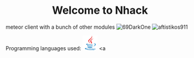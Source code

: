 
<h1 align="center">Welcome to Nhack</h1>
meteor client with a bunch of other modules

<img src="https://img.shields.io/badge/Discord:-69DarkOne-gray.svg?colorA=5865F2&colorB=636ee2&style=for-the-badge" alt="69DarkOne" />
<img src="https://img.shields.io/badge/Discord:-aftistikos911-gray.svg?colorA=5865F2&colorB=636ee2&style=for-the-badge" alt="aftistikos911" />

Programming languages used:
<img src="https://raw.githubusercontent.com/devicons/devicon/master/icons/java/java-original.svg" alt="java" width="40" height="40"/> </a> <a   <a href="https://www.photoshop.com/en" target="_blank" rel="noreferrer">
